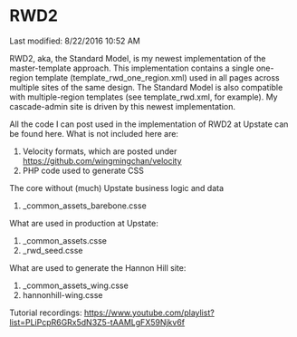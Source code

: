 # RWD2

Last modified: 8/22/2016 10:52 AM

RWD2, aka, the Standard Model, is my newest implementation of the master-template approach. This implementation contains a single one-region template (template_rwd_one_region.xml) used in all pages across multiple sites of the same design. The Standard Model is also compatible with multiple-region templates (see template_rwd.xml, for example). My cascade-admin site is driven by this newest implementation.

All the code I can post used in the implementation of RWD2 at Upstate can be found here. What is not included here are:

1. Velocity formats, which are posted under https://github.com/wingmingchan/velocity
2. PHP code used to generate CSS

The core without (much) Upstate business logic and data

1.  _common_assets_barebone.csse

What are used in production at Upstate:

1. _common_assets.csse
2. _rwd_seed.csse

What are used to generate the Hannon Hill site:

1. _common_assets_wing.csse
2. hannonhill-wing.csse

Tutorial recordings: https://www.youtube.com/playlist?list=PLiPcpR6GRx5dN3Z5-tAAMLgFX59Njkv6f